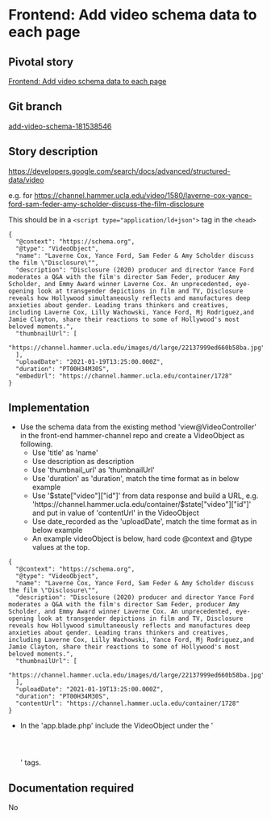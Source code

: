# Frontend: Add video schema data to each page

## Pivotal story

[Frontend: Add video schema data to each page](https://www.pivotaltracker.com/story/show/181538546)

## Git branch

[add-video-schema-181538546](https://github.com/HammerMuseum/hammer-video/add-video-schema-181538546)

## Story description
https://developers.google.com/search/docs/advanced/structured-data/video

e.g. for https://channel.hammer.ucla.edu/video/1580/laverne-cox-yance-ford-sam-feder-amy-scholder-discuss-the-film-disclosure

This should be in a `<script type="application/ld+json">` tag in the `<head>`

```
{
  "@context": "https://schema.org",
  "@type": "VideoObject",
  "name": "Laverne Cox, Yance Ford, Sam Feder & Amy Scholder discuss the film \"Disclosure\"",
  "description": "Disclosure (2020) producer and director Yance Ford moderates a Q&A with the film's director Sam Feder, producer Amy Scholder, and Emmy Award winner Laverne Cox. An unprecedented, eye-opening look at transgender depictions in film and TV, Disclosure reveals how Hollywood simultaneously reflects and manufactures deep anxieties about gender. Leading trans thinkers and creatives, including Laverne Cox, Lilly Wachowski, Yance Ford, Mj Rodriguez,and Jamie Clayton, share their reactions to some of Hollywood's most beloved moments.",
  "thumbnailUrl": [
    "https://channel.hammer.ucla.edu/images/d/large/22137999ed660b58ba.jpg"
  ],
  "uploadDate": "2021-01-19T13:25:00.000Z",
  "duration": "PT00H34M30S",
  "embedUrl": "https://channel.hammer.ucla.edu/container/1728"
}

```

## Implementation
- Use the schema data from the existing method 'view@VideoController' in the front-end hammer-channel repo and create a VideoObject as following.
  - Use 'title' as 'name'
  - Use description as description
  - Use 'thumbnail_url' as 'thumbnailUrl'
  - Use 'duration' as 'duration', match the time format as in below example
  - Use '$state["video"]["id"]' from data response and build a URL, e.g. 'https://channel.hammer.ucla.edu/container/$state["video"]["id"]' and put in value of 'contentUrl' in the VideoObject
  - Use date_recorded as the 'uploadDate', match the time format as in below example
  - An example videoObject is below, hard code @context and @type values at the top.
```
{
  "@context": "https://schema.org",
  "@type": "VideoObject",
  "name": "Laverne Cox, Yance Ford, Sam Feder & Amy Scholder discuss the film \"Disclosure\"",
  "description": "Disclosure (2020) producer and director Yance Ford moderates a Q&A with the film's director Sam Feder, producer Amy Scholder, and Emmy Award winner Laverne Cox. An unprecedented, eye-opening look at transgender depictions in film and TV, Disclosure reveals how Hollywood simultaneously reflects and manufactures deep anxieties about gender. Leading trans thinkers and creatives, including Laverne Cox, Lilly Wachowski, Yance Ford, Mj Rodriguez,and Jamie Clayton, share their reactions to some of Hollywood's most beloved moments.",
  "thumbnailUrl": [
    "https://channel.hammer.ucla.edu/images/d/large/22137999ed660b58ba.jpg"
  ],
  "uploadDate": "2021-01-19T13:25:00.000Z",
  "duration": "PT00H34M30S",
  "contentUrl": "https://channel.hammer.ucla.edu/container/1728"
}

```
- In the 'app.blade.php' include the VideoObject under the '<header><script></script></header>' tags.

## Documentation required
No
